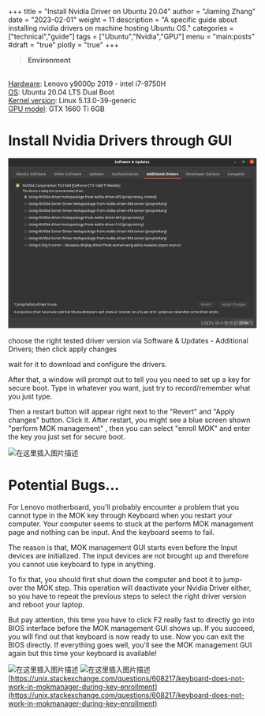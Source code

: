 +++
title = "Install Nvidia Driver on Ubuntu 20.04"
author = "Jiaming Zhang"
date = "2023-02-01"
weight = 11
description = "A specific guide about installing nvidia drivers on machine hosting Ubuntu OS."
categories = ["technical","guide"]
tags = ["Ubuntu","Nvidia","GPU"]
menu = "main:posts"
#draft = "true"
plotly = "true"
+++


>**Environment**
<br>
<u>Hardware</u>: Lenovo y9000p 2019 - intel i7-9750H<br>
<u>OS</u>: Ubuntu 20.04 LTS Dual Boot<br>
<u>Kernel version</u>: Linux 5.13.0-39-generic<br>
<u>GPU model</u>: GTX 1660 Ti 6GB<br>

# Install Nvidia Drivers through GUI
![test img](/static/images/test.png)

choose the right tested driver version via Software & Updates - Additional Drivers; then click apply changes

wait for it to download and configure the drivers. 

After that, a window will prompt out to tell you you need to set up a key for secure boot. Type in whatever you want, just try to record/remember what you just type.

Then a restart button will appear right next to the "Revert" and "Apply changes" button. Click it. After restart, you might see a blue screen shown "perform MOK management" , then you can select "enroll MOK" and enter the key you just set for secure boot.

![在这里插入图片描述](https://img-blog.csdnimg.cn/a96a4c3daec349e39a27602aac320ff8.png?x-oss-process=image/watermark,type_d3F5LXplbmhlaQ,shadow_50,text_Q1NETiBA5bCP5byg5oOz5aW95aW95a2m5Lmg,size_20,color_FFFFFF,t_70,g_se,x_16)
# Potential Bugs...

For Lenovo motherboard, you'll probably encounter a problem that you cannot type in the MOK key through Keyboard when you restart your computer. Your computer seems to stuck at the perform MOK management page and nothing can be input. And the keyboard seems to fail.

The reason is that, MOK management GUI starts even before the Input devices are initialized. The input devices are not brought up and therefore you cannot use keyboard to type in anything.

To fix that, you should first shut down the computer and boot it to jump-over the MOK step. This operation will deactivate your Nvidia Driver either, so you have to repeat the previous steps to select the right driver version and reboot your laptop.

But pay attention, this time you have to click F2 really fast to directly go into BIOS interface before the MOK management GUI shows up. If you succeed, you will find out that keyboard is now ready to use. Now you can exit the BIOS directly. If everything goes well, you'll see the MOK management GUI again but this time your keyboard is available!

![在这里插入图片描述](https://img-blog.csdnimg.cn/85b6a33de0b14cd9acf34980a38c855c.png?x-oss-process=image/watermark,type_d3F5LXplbmhlaQ,shadow_50,text_Q1NETiBA5bCP5byg5oOz5aW95aW95a2m5Lmg,size_17,color_FFFFFF,t_70,g_se,x_16)
![在这里插入图片描述](https://img-blog.csdnimg.cn/3370b27d507e42d1a749d6a9bd95ef19.png?x-oss-process=image/watermark,type_d3F5LXplbmhlaQ,shadow_50,text_Q1NETiBA5bCP5byg5oOz5aW95aW95a2m5Lmg,size_20,color_FFFFFF,t_70,g_se,x_16)
[https://unix.stackexchange.com/questions/608217/keyboard-does-not-work-in-mokmanager-during-key-enrollment](https://unix.stackexchange.com/questions/608217/keyboard-does-not-work-in-mokmanager-during-key-enrollment)


